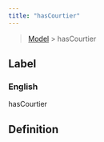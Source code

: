 ```yaml
---
title: "hasCourtier"
---
```


> [Model](../../) > hasCourtier

## Label

### English
hasCourtier


## Definition



    
